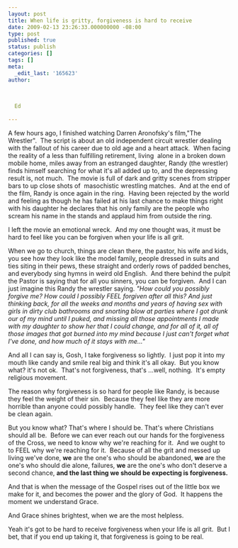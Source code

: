 ```yaml
---
layout: post
title: When life is gritty, forgiveness is hard to receive
date: 2009-02-13 23:26:33.000000000 -08:00
type: post
published: true
status: publish
categories: []
tags: []
meta:
  _edit_last: '165623'
author:
  
  
  
  Ed
  
---
```

<p>A few hours ago, I finished watching Darren Aronofsky's film,"The Wrestler".  The script is about an old independent circuit wrestler dealing with the fallout of his career due to old age and a heart attack.  When facing the reality of a less than fulfilling retirement, living  alone in a broken down mobile home, miles away from an estranged daughter, Randy (the wrestler) finds himself searching for what it's all added up to, and the depressing result is, not much.  The movie is full of dark and gritty scenes from stripper bars to up close shots of  masochistic wrestling matches.  And at the end of the film, Randy is once again in the ring.  Having been rejected by the world and feeling as though he has failed at his last chance to make things right with his daughter he declares that his only family are the people who scream his name in the stands and applaud him from outside the ring.</p>
<p>I left the movie an emotional wreck.  And my one thought was, it must be hard to feel like you can be forgiven when your life is all grit.</p>
<p>When we go to church, things are clean there, the pastor, his wife and kids, you see how they look like the model family, people dressed in suits and ties siting in their pews, these straight and orderly rows of padded benches, and everybody sing hymns in weird old English.  And there behind the pulpit the Pastor is saying that for all you sinners, you can be forgiven.  And I can just imagine this Randy the wrestler saying. <em>"How could you possibly forgive me? How could I possibly FEEL forgiven after all this? And just thinking back, for all the weeks and months and years of having sex with girls in dirty club bathrooms and snorting blow at parties where I got drunk our of my mind until I puked, and missing all those appointments I made with my daughter to show her that I could change, and for all of it, all of those images that got burned into my mind because I just can't forget what I've done, and how much of it stays with me..."</em></p>
<p>And all I can say is, Gosh, I take forgiveness so lightly.  I just pop it into my mouth like candy and smile real big and think it's all okay.  But you know what? it's not ok.  That's not forgiveness, that's ...well, nothing.  It's empty religious movement.</p>
<p>The reason why forgiveness is so hard for people like Randy, is because they feel the weight of their sin.  Because they feel like they are more horrible than anyone could possibly handle.  They feel like they can't ever be clean again.</p>
<p>But you know what? That's where I should be. That's where Christians should all be.  Before we can ever reach out our hands for the forgiveness of the Cross, we need to know why we're reaching for it.  And we ought to to FEEL why we're reaching for it.  Because of all the grit and messed up living we've done, <strong>we</strong> are the one's who should be abandoned, <strong>we</strong> are the one's who should die alone, failures, <strong>we</strong> are the one's who don't deserve a second chance, <strong>and the last thing we should be expecting is forgiveness.</strong></p>
<p>And that is when the message of the Gospel rises out of the little box we make for it, and becomes the power and the glory of God.  It happens the moment we understand Grace.</p>
<p>And Grace shines brightest, when we are the most helpless.</p>
<p>Yeah it's got to be hard to receive forgiveness when your life is all grit.  But I bet, that if you end up taking it, that forgiveness is going to be real.</p>
